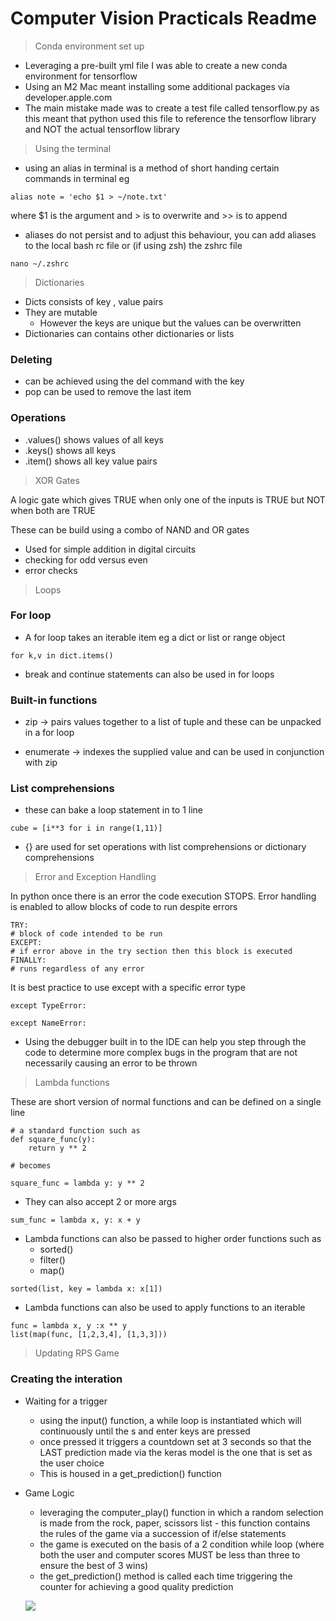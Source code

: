 # Computer Vision Practicals Readme
> Conda environment set up


* Leveraging a pre-built yml file I was able to create a new conda environment for tensorflow
* Using an M2 Mac meant installing some additional packages via developer.apple.com
* The main mistake made was to create a test file called tensorflow.py as this meant that python used this file to reference the tensorflow library and NOT the actual tensorflow library

> Using the terminal

* using an alias in terminal is a method of short handing certain commands in terminal eg

```
alias note = 'echo $1 > ~/note.txt'
```
where $1 is the argument and > is to overwrite and >> is to append

* aliases do not persist and to adjust this behaviour, you can add aliases to the local bash rc file or (if using zsh) the zshrc file

```
nano ~/.zshrc
```

> Dictionaries
* Dicts consists of key , value pairs
* They are mutable
    * However the keys are unique but the values can be overwritten
* Dictionaries can contains other dictionaries or lists

### Deleting
* can be achieved using the del command with the key 
* pop can be used to remove the last item

### Operations
* .values() shows values of all keys
* .keys() shows all keys
* .item() shows all key value pairs


> XOR Gates

A logic gate which gives TRUE when only one of the inputs is TRUE but NOT when both are TRUE

These can be build using a combo of NAND and OR gates

* Used for simple addition in digital circuits
* checking for odd versus even
* error checks

> Loops

### For loop

* A for loop takes an iterable item eg a dict or list or range object
```
for k,v in dict.items()
```

* break and continue statements can also be used in for loops

### Built-in functions

* zip -> pairs values together to a list of tuple and these can be unpacked in a for loop

* enumerate -> indexes the supplied value and can be used in conjunction with zip

### List comprehensions

* these can bake a loop statement in to 1 line

```
cube = [i**3 for i in range(1,11)]
```

* {} are used for set operations with list comprehensions or dictionary comprehensions

> Error and Exception Handling

In python once there is an error the code execution STOPS. Error handling is enabled to allow blocks of code to run despite errors

```
TRY:
# block of code intended to be run
EXCEPT:
# if error above in the try section then this block is executed
FINALLY:
# runs regardless of any error

```

It is best practice to use except with a specific error type

```
except TypeError:

except NameError:
```

* Using the debugger built in to the IDE can help you step through the code to determine more complex bugs in the program that are not necessarily causing an error to be thrown

> Lambda functions

These are short version of normal functions and can be defined on a single line

```
# a standard function such as
def square_func(y):
    return y ** 2

# becomes

square_func = lambda y: y ** 2
```
- They can also accept 2 or more args

```
sum_func = lambda x, y: x + y
```

- Lambda functions can also be passed to higher order functions such as
    - sorted()
    - filter()
    - map()

```
sorted(list, key = lambda x: x[1])
```

- Lambda functions can also be used to apply functions to an iterable

```
func = lambda x, y :x ** y
list(map(func, [1,2,3,4], [1,3,3]))

```

> Updating RPS Game

### Creating the interation

- Waiting for a trigger
    - using the input() function, a while loop is instantiated which will continuously until the s and enter keys are pressed
    - once pressed it triggers a countdown set at 3 seconds so that the LAST prediction made via the keras model is the one that is set as the user choice
    - This is housed in a get_prediction() function

- Game Logic
     - leveraging the computer_play() function in which a random selection is made from the rock, paper, scissors list - this function contains the rules of the game via a succession of if/else statements
     - the game is executed on the basis of a 2 condition while loop (where both the user and computer scores MUST be less than three to ensure the best of 3 wins)
     - the get_prediction() method is called each time triggering the counter for achieving a good quality prediction

     
     ![](screenshots/game_terminal_op.png)